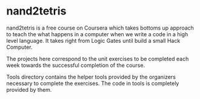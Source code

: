 # nand2tetris
nand2tetris is a free course on Coursera which takes bottoms up approach to teach the what happens in a computer when we 
write a code in a high level language. It takes right from Logic Gates until build a small Hack Computer.

The projects here correspond to the unit exercises to be completed each week towards the successful completion of the course. 

Tools directory contains the helper tools provided by the organizers necessary to complete the exercises. The code in tools is completely provided by them.